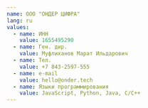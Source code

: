 ```yaml
---
name: ООО "ОНДЕР ЦИФРА"
lang: ru
values:
  - name: ИНН
    value: 1655495290
  - name: Ген. дир.
    value: Муфлиханов Марат Ильдарович
  - name: Тел.
    value: +7 843-2597-555
  - name: e-mail
    value: hello@onder.tech
  - name: Языки программирования
    value: JavaScript, Python, Java, C/С++
---
```

